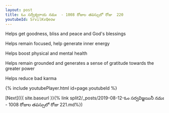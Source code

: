 ```yaml
---
layout: post
title: ఓం సర్వేశ్వరాయ నమః  - 1008 రోజుల తపస్సులో రోజు  220
youtubeId: SrvilKvQeow
---
```

 
 
Helps get goodness, bliss and peace and God's blessings
 
Helps remain focused, help generate inner energy 
 
Helps boost physical and mental health 
 
Helps remain grounded and generates a sense of gratitude towards the greater power 
 
Helps reduce bad karma
 
 
 
 


{% include youtubePlayer.html id=page.youtubeId %}
 
[Next]({{ site.baseurl }}{% link  split2/_posts/2019-08-12-ఓం సర్వవిజ్జయినీ నమః  - 1008 రోజుల తపస్సులో రోజు  221.md%})
 
